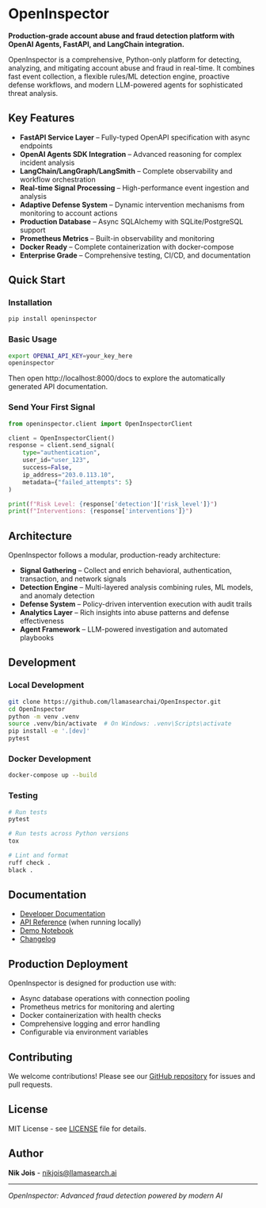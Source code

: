 # OpenInspector

**Production-grade account abuse and fraud detection platform with OpenAI Agents, FastAPI, and LangChain integration.**

OpenInspector is a comprehensive, Python-only platform for detecting, analyzing, and mitigating account abuse and fraud in real-time. It combines fast event collection, a flexible rules/ML detection engine, proactive defense workflows, and modern LLM-powered agents for sophisticated threat analysis.

## Key Features

* **FastAPI Service Layer** – Fully-typed OpenAPI specification with async endpoints
* **OpenAI Agents SDK Integration** – Advanced reasoning for complex incident analysis  
* **LangChain/LangGraph/LangSmith** – Complete observability and workflow orchestration
* **Real-time Signal Processing** – High-performance event ingestion and analysis
* **Adaptive Defense System** – Dynamic intervention mechanisms from monitoring to account actions
* **Production Database** – Async SQLAlchemy with SQLite/PostgreSQL support
* **Prometheus Metrics** – Built-in observability and monitoring
* **Docker Ready** – Complete containerization with docker-compose
* **Enterprise Grade** – Comprehensive testing, CI/CD, and documentation

## Quick Start

### Installation

```bash
pip install openinspector
```

### Basic Usage

```bash
export OPENAI_API_KEY=your_key_here
openinspector
```

Then open http://localhost:8000/docs to explore the automatically generated API documentation.

### Send Your First Signal

```python
from openinspector.client import OpenInspectorClient

client = OpenInspectorClient()
response = client.send_signal(
    type="authentication",
    user_id="user_123",
    success=False,
    ip_address="203.0.113.10",
    metadata={"failed_attempts": 5}
)

print(f"Risk Level: {response['detection']['risk_level']}")
print(f"Interventions: {response['interventions']}")
```

## Architecture

OpenInspector follows a modular, production-ready architecture:

- **Signal Gathering** – Collect and enrich behavioral, authentication, transaction, and network signals
- **Detection Engine** – Multi-layered analysis combining rules, ML models, and anomaly detection  
- **Defense System** – Policy-driven intervention execution with audit trails
- **Analytics Layer** – Rich insights into abuse patterns and defense effectiveness
- **Agent Framework** – LLM-powered investigation and automated playbooks

## Development

### Local Development

```bash
git clone https://github.com/llamasearchai/OpenInspector.git
cd OpenInspector
python -m venv .venv
source .venv/bin/activate  # On Windows: .venv\Scripts\activate
pip install -e '.[dev]'
pytest
```

### Docker Development

```bash
docker-compose up --build
```

### Testing

```bash
# Run tests
pytest

# Run tests across Python versions
tox

# Lint and format
ruff check .
black .
```

## Documentation

- [Developer Documentation](docs/README.md)
- [API Reference](http://localhost:8000/docs) (when running locally)
- [Demo Notebook](notebooks/demo_signal_flow.md)
- [Changelog](CHANGELOG.md)

## Production Deployment

OpenInspector is designed for production use with:

- Async database operations with connection pooling
- Prometheus metrics for monitoring and alerting  
- Docker containerization with health checks
- Comprehensive logging and error handling
- Configurable via environment variables

## Contributing

We welcome contributions! Please see our [GitHub repository](https://github.com/llamasearchai/OpenInspector) for issues and pull requests.

## License

MIT License - see [LICENSE](LICENSE) file for details.

## Author

**Nik Jois** - [nikjois@llamasearch.ai](mailto:nikjois@llamasearch.ai)

---

*OpenInspector: Advanced fraud detection powered by modern AI* 